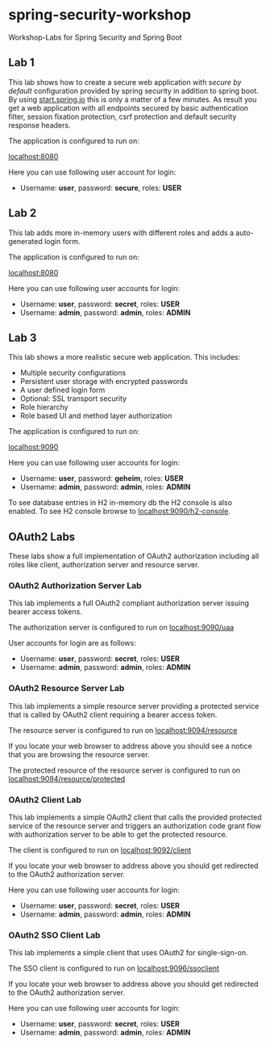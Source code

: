 # spring-security-workshop
Workshop-Labs for Spring Security and Spring Boot

## Lab 1
This lab shows how to create a secure web application with
_secure by default_ configuration provided by spring security
in addition to spring boot. By using [start.spring.io](http://start.spring.io)
this is only a matter of a few minutes.
As result you get a web application with all endpoints secured by basic authentication filter,
session fixation protection, csrf protection and default security response headers.

The application is configured to run on:

[localhost:8080](http://localhost:8080)

Here you can use following user account for login:
- Username: __user__, password: __secure__, roles: __USER__

## Lab 2
This lab adds more in-memory users with different roles and adds a
auto-generated login form.

The application is configured to run on:

[localhost:8080](http://localhost:8080)

Here you can use following user accounts for login:
- Username: __user__, password: __secret__, roles: __USER__
- Username: __admin__, password: __admin__, roles: __ADMIN__

## Lab 3
This lab shows a more realistic secure web application.
This includes:
- Multiple security configurations
- Persistent user storage with encrypted passwords
- A user defined login form
- Optional: SSL transport security
- Role hierarchy
- Role based UI and method layer authorization

The application is configured to run on:

[localhost:9090](http://localhost:9090)

Here you can use following user accounts for login:
- Username: __user__, password: __geheim__, roles: __USER__
- Username: __admin__, password: __admin__, roles: __ADMIN__

To see database entries in H2 in-memory db the H2 console is also enabled.
To see H2 console browse to [localhost:9090/h2-console](http://localhost:9090/h2-console).

## OAuth2 Labs
These labs show a full implementation of OAuth2
authorization including all roles like client, authorization server
and resource server.

### OAuth2 Authorization Server Lab
This lab implements a full OAuth2 compliant authorization server
issuing bearer access tokens.

The authorization server is configured to run on
[localhost:9090/uaa](http://localhost:9090/uaa)

User accounts for login are as follows:

- Username: __user__, password: __secret__, roles: __USER__
- Username: __admin__, password: __admin__, roles: __ADMIN__

### OAuth2 Resource Server Lab
This lab implements a simple resource server providing a protected
service that is called by OAuth2 client requiring a bearer access token.

The resource server is configured to run on
[localhost:9094/resource](http://localhost:9094/resource)

If you locate your web browser to address above you should see a notice that you are browsing the resource server.

The protected resource of the resource server is configured to run on
[localhost:9094/resource/protected](http://localhost:9094/resource/protected)

### OAuth2 Client Lab
This lab implements a simple OAuth2 client that calls the provided protected service
of the resource server and triggers an authorization code grant flow
with authorization server to be able to get the protected resource.

The client is configured to run on
[localhost:9092/client](http://localhost:9092/client)

If you locate your web browser to address above you should get redirected to the
OAuth2 authorization server.

Here you can use following user accounts for login:

- Username: __user__, password: __secret__, roles: __USER__
- Username: __admin__, password: __admin__, roles: __ADMIN__

### OAuth2 SSO Client Lab
This lab implements a simple client that uses OAuth2 for single-sign-on.

The SSO client is configured to run on
[localhost:9096/ssoclient](http://localhost:9096/ssoclient)

If you locate your web browser to address above you should get redirected to the
OAuth2 authorization server.

Here you can use following user accounts for login:

- Username: __user__, password: __secret__, roles: __USER__
- Username: __admin__, password: __admin__, roles: __ADMIN__
